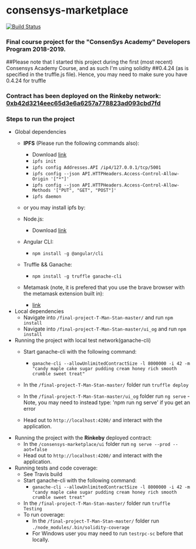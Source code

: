 # consensys-marketplace

[![Build Status](https://travis-ci.org/solidity-exercises/consensys-marketplace.svg?branch=develop)](https://travis-ci.org/solidity-exercises/consensys-marketplace)

### Final course project for the "ConsenSys Academy" Developers Program 2018-2019.

##Please note that I started this project during the first (most recent) Consensys Academy Course, and as such I'm using solidity ##0.4.24 (as is specified in the truffle.js file). Hence, you may need to make sure you have 0.4.24 for truffle

### Contract has been deployed on the Rinkeby network: [0xb42d3214eec65d3e6a6257a778823ad093cbd7fd](https://rinkeby.etherscan.io/address/0xb42d3214eec65d3e6a6257a778823ad093cbd7fd#code)

### Steps to run the project 
  - Global dependencies
    - **IPFS** (Please run the following commands also):
      - Download [link](https://dist.ipfs.io/#go-ipfs)
      - `ipfs init`
      - `ipfs config Addresses.API /ip4/127.0.0.1/tcp/5001`
      - `ipfs config --json API.HTTPHeaders.Access-Control-Allow-Origin '["*"]'`
      - `ipfs config --json API.HTTPHeaders.Access-Control-Allow-Methods '["PUT", "GET", "POST"]'`
      - `ipfs daemon`
      
    - or you may install ipfs by:
    
    
    
    - Node.js:
      - Download [link](https://nodejs.org/en/download/)
    - Angular CLI:
      - `npm install -g @angular/cli`
    - Truffle && Ganache:
      - `npm install -g truffle ganache-cli`
    - Metamask (note, it is prefered that you use the brave browser with the metamask extension built in):
      - [link](https://metamask.io/)
  - Local dependencies
    - Navigate into `/final-project-T-Man-Stan-master/` and run `npm install`
    - Navigate into `/final-project-T-Man-Stan-master/ui_og` and run `npm install`
  - Running the project with local test network(ganache-cli)
    - Start ganache-cli with the following command:
      - `ganache-cli --allowUnlimitedContractSize -l 8000000 -i 42 -m "candy maple cake sugar pudding cream honey rich smooth crumble sweet treat"`

    - In the `/final-project-T-Man-Stan-master/` folder run `truffle deploy`
    - In the `/final-project-T-Man-Stan-master/ui_og` folder run `ng serve`
      -Note, you may need to instead type: 'npm run ng serve' if you get an error
      
    - Head out to `http://localhost:4200/` and interact with the application.
  - Running the project with the **Rinkeby** deployed contract:
    - In the `/consensys-marketplace/ui` folder run `ng serve --prod --aot=false`
    - Head out to `http://localhost:4200/` and interact with the application.
  - Running tests and code coverage:
    - See Travis build
    - Start ganache-cli with the following command:
      - `ganache-cli --allowUnlimitedContractSize -l 8000000 -i 42 -m "candy maple cake sugar pudding cream honey rich smooth crumble sweet treat"`
    - In the `/final-project-T-Man-Stan-master/` folder run `truffle Testing`
    - To run coverage:
      - In the `/final-project-T-Man-Stan-master/` folder run `./node_modules/.bin/solidity-coverage`
      - For Windows user you may need to run `testrpc-sc` before that locally.

